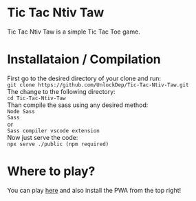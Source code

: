 # Tic Tac Ntiv Taw

Tic Tac Ntiv Taw is a simple Tic Tac Toe game.

# Installataion / Compilation

First go to the desired directory of your clone and run:\
`git clone https://github.com/UnlockDep/Tic-Tac-Ntiv-Taw.git`\
The change to the following directory:\
`cd Tic-Tac-Ntiv-Taw`\
Than compile the sass using any desired method:\
`Node Sass`\
`Sass`\
or\
`Sass compiler vscode extension`\
Now just serve the code:\
`npx serve ./public (npm required)`

# Where to play?

You can play [here](https://tic-tac-ntiv-taw.web.app/) and also install the PWA from the top right!
